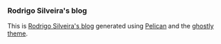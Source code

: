 ### Rodrigo Silveira's blog

This is [Rodrigo Silveira's blog](http://blog.rodms.com) generated using [Pelican](http://getpelican.com/) and the [ghostly theme](https://github.com/rodms10/ghostly).
